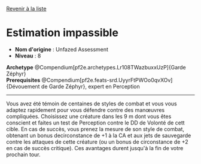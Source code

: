 [Revenir à la liste](..)

# Estimation impassible

 * **Nom d'origine** : Unfazed Assessment
 * **Niveau** : 8


<div><strong>Archetype</strong> @Compendium[pf2e.archetypes.Lr108TWazbuxxUzP]{Garde Zéphyr}</div>
<div><strong>Prerequisites</strong> @Compendium[pf2e.feats-srd.UyyrFtPWOo0qvXOv]{Dévouement de Garde Zéphyr}, expert en Perception</div>
<hr>
<p>Vous avez été témoin de centaines de styles de combat et vous vous adaptez rapidement pour vous défendre contre des manœuvres compliquées. Choisissez une créature dans les 9 m dont vous êtes conscient et faites un test de Perception contre le DD de Volonté de cett cible. En cas de succès, vous prenez la mesure de son style de combat, obtenant un bonus decirconstance de +1 à la CA et aux jets de sauvegarde contre les attaques de cette créature (ou un bonus de circonstance de +2 en cas de succès critique). Ces avantages durent jusqu'à la fin de votre prochain tour.</p>
